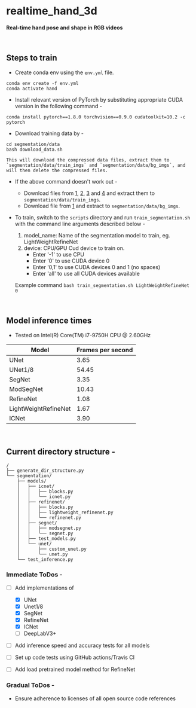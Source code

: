 # realtime_hand_3d

<b>Real-time hand pose and shape in RGB videos</b>

<br>

## Steps to train 

- Create conda env using the `env.yml` file.

```
conda env create -f env.yml
conda activate hand
```

- Install relevant version of PyTorch by substituting appropriate CUDA version in the following command -

```
conda install pytorch==1.8.0 torchvision==0.9.0 cudatoolkit=10.2 -c pytorch
```

- Download training data by -

```
cd segmentation/data
bash download_data.sh
```

    This will download the compressed data files, extract them to `segmentation/data/train_imgs` and `segmentation/data/bg_imgs`, and will then delete the compressed files.

- If the above command doesn't work out -

    - Download files from [1](https://byu.box.com/s/moy2j92p9j9tv8mw8c1dgafn4r4pod19), [2](https://byu.box.com/s/jdto18tt4q89pdmn2l2wiiics2ltdr54), [3](https://byu.box.com/s/0yj1iqlsmt7aw7odp3ns50e39nmer4vo) and [4](https://byu.box.com/s/fr3lcjscu5xit6qbyqdooy6pi6uyk1q3) and extract them to `segmentation/data/train_imgs`.
    - Download file from [1](https://byu.box.com/s/dc16feb1nhswm3imtce7f6r5ai7d0i6w) and extract to `segmentation/data/bg_imgs`.

- To train, switch to the `scripts` directory and run `train_segmentation.sh` with the command line arguments described below -
    1. model_name: Name of the segmentation model to train, eg. LightWeightRefineNet
    2. device: CPU/GPU Cud device to train on.
        - Enter '-1' to use CPU
        - Enter '0' to use CUDA device 0
        - Enter '0,1' to use CUDA devices 0 and 1 (no spaces)
        - Enter 'all' to use all CUDA devices available

    Example command `bash train_segmentation.sh LightWeightRefineNet 0`

<br>

## Model inference times

- Tested on Intel(R) Core(TM) i7-9750H CPU @ 2.60GHz

| Model                           | Frames per second |
| --------------------------------| ------------------|
| UNet                            |      3.65         |
| UNet1/8                         |      54.45        |
| SegNet                          |      3.35         |
| ModSegNet                       |      10.43        |
| RefineNet                       |      1.08         |
| LightWeightRefineNet            |      1.67         |
| ICNet                           |      3.90         |

<br>

## Current directory structure - 

```
/
├── generate_dir_structure.py
└── segmentation/
    ├── models/
    │   ├── icnet/
    │   │   ├── blocks.py
    │   │   └── icnet.py
    │   ├── refinenet/
    │   │   ├── blocks.py
    │   │   ├── lightweight_refinenet.py
    │   │   └── refinenet.py
    │   ├── segnet/
    │   │   ├── modsegnet.py
    │   │   └── segnet.py
    │   ├── test_models.py
    │   └── unet/
    │       ├── custom_unet.py
    │       └── unet.py
    └── test_inference.py
```

### Immediate ToDos -

- [ ] Add implementations of
    - [x] UNet
    - [x] Unet1/8
    - [x] SegNet
    - [x] RefineNet
    - [X] ICNet
    - [ ] DeepLabV3+
- [ ] Add inference speed and accuracy tests for all models
- [ ] Set up code tests using GitHub actions/Travis CI 
- [ ] Add load pretrained model method for RefineNet


### Gradual ToDos - 

- Ensure adherence to licenses of all open source code references